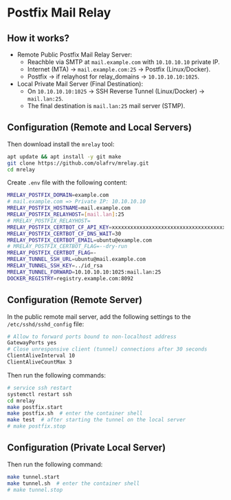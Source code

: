 # Postfix Mail Relay

## How it works?

* Remote Public Postfix Mail Relay Server:
  * Reachble via SMTP at `mail.example.com` with `10.10.10.10` private IP.
  * Internet (MTA) -> `mail.example.com:25` -> Postfix (Linux/Docker).
  * Postfix -> if relayhost for relay_domains -> `10.10.10.10:1025`.
* Local Private Mail Server (Final Destination):
  * On `10.10.10.10:1025` -> SSH Reverse Tunnel (Linux/Docker) -> `mail.lan:25`.
  * The final destination is `mail.lan:25` mail server (STMP).

## Configuration (Remote and Local Servers)

Then download install the `mrelay` tool:

```bash	
apt update && apt install -y git make
git clone https://github.com/olafrv/mrelay.git
cd mrelay
```

Create `.env` file with the following content:

```bash
MRELAY_POSTFIX_DOMAIN=example.com
# mail.example.com => Private IP: 10.10.10.10
MRELAY_POSTFIX_HOSTNAME=mail.example.com
MRELAY_POSTFIX_RELAYHOST=[mail.lan]:25
# MRELAY_POSTFIX_RELAYHOST=
MRELAY_POSTFIX_CERTBOT_CF_API_KEY=xxxxxxxxxxxxxxxxxxxxxxxxxxxxxxxxxxxxxxxx
MRELAY_POSTFIX_CERTBOT_CF_DNS_WAIT=30
MRELAY_POSTFIX_CERTBOT_EMAIL=ubuntu@example.com
# MRELAY_POSTFIX_CERTBOT_FLAG=--dry-run
MRELAY_POSTFIX_CERTBOT_FLAG=-
MRELAY_TUNNEL_SSH_URL=ubuntu@mail.example.com
MRELAY_TUNNEL_SSH_KEY=../id_rsa
MRELAY_TUNNEL_FORWARD=10.10.10.10:1025:mail.lan:25
DOCKER_REGISTRY=registry.example.com:8092
```


## Configuration (Remote Server)

In the public remote mail server, add the following 
settings to the `/etc/sshd/sshd_config` file:

```bash
# Allow to forward ports bound to non-localhost address
GatewayPorts yes
# Close unresponsive client (tunnel) connections after 30 seconds
ClientAliveInterval 10
ClientAliveCountMax 3
```

Then run the following commands:

```bash
# service ssh restart
systemctl restart ssh
cd mrelay
make postfix.start
make postfix.sh  # enter the container shell
make test  # after starting the tunnel on the local server
# make postfix.stop
```	

## Configuration (Private Local Server)

Then run the following command:

```bash
make tunnel.start
make tunnel.sh  # enter the container shell
# make tunnel.stop
```
